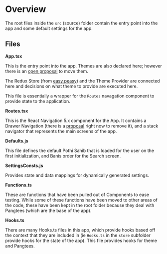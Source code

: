 # Overview

The root files inside the `src` (source) folder contain the entry point into the app and some default settings for the app. 


## Files

**App.tsx** 

This is the entry point into the app. Themes are also declared here; however there is an [open proposal](https://github.com/KhalisIncubator/MyPothi/issues/91) to move them.  

The Redux Store (from [easy peasy](https://easy-peasy.now.sh/)) and the Theme Provider are connected here and decisions on what theme to provide are executed here. 

This file is essentially a wrapper for the `Routes` navagation component to provide state to the application.


**Routes.tsx**

This is the React Navigation 5.x component for the App. It contains a Drawer Navigation (there is a [proposal](https://github.com/KhalisIncubator/MyPothi/issues/99) right now to remove it), and a stack navigator that represents the main screens of the app. 

**Defaults.js**

This file defines the default Pothi Sahib that is loaded for the user on the first initialization, and Banis order for the Search screen.


**SettingsConsts.js**

Provides state and data mappings for dynamically generated settings. 

**Functions.ts**

These are functions that have been pulled out of Components to ease testing. While some of these functions have been moved to other areas of the code, these have been kept in the root folder because they deal with Pangtees (which are the base of the app). 


**Hooks.ts**

There are many Hooks.ts files in this app, which provide hooks based off the context that they are included in (ie `Hooks.ts` in the `store` subfolder provide hooks for the state of the app). This file provides hooks for theme and Pangtees.